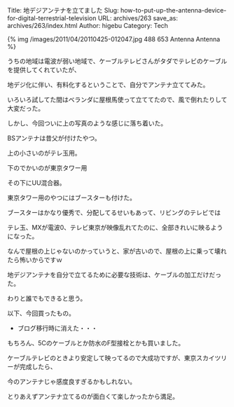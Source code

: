 Title: 地デジアンテナを立てました
Slug: how-to-put-up-the-antenna-device-for-digital-terrestrial-television
URL: archives/263
save_as: archives/263/index.html
Author: higebu
Category: Tech

{% img /images/2011/04/20110425-012047.jpg 488 653 Antenna Antenna %}

うちの地域は電波が弱い地域で、ケーブルテレビさんがタダでテレビのケーブルを提供してくれていたが、

地デジ化に伴い、有料化するということで、自分でアンテナ立ててみた。

いろいろ試してた間はベランダに屋根馬使って立ててたので、風で倒れたりして大変だった。

しかし、今回ついに上の写真のような感じに落ち着いた。

BSアンテナは昔父が付けたやつ。

上の小さいのがテレ玉用。

下のでかいのが東京タワー用

その下にUU混合器。

東京タワー用のやつにはブースターも付けた。

ブースターはかなり優秀で、分配してるせいもあって、リビングのテレビでは

テレ玉、MXが電波0、テレビ東京が映像乱れてたのに、全部きれいに映るようになった。

なんで屋根の上じゃないのかっていうと、家が古いので、屋根の上に乗って壊れたら怖いからですｗ

地デジアンテナを自分で立てるために必要な技術は、ケーブルの加工だけだった。

わりと誰でもできると思う。

以下、今回買ったもの。

* ブログ移行時に消えた・・・

もちろん、5Cのケーブルとか防水のF型接栓とかも買いました。

ケーブルテレビのときより安定して映ってるので大成功ですが、東京スカイツリーが完成したら、

今のアンテナじゃ感度良すぎるかもしれない。

とりあえずアンテナ立てるのが面白くて楽しかったから満足。
